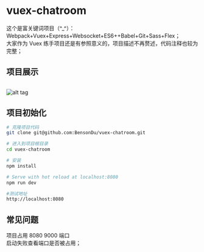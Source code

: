 # vuex-chatroom

这个是富关键词项目（^_^）：<br />
Webpack+Vuex+Express+Websocket+ES6++Babel+Git+Sass+Flex；<br />
大家作为 Vuex 练手项目还是有参照意义的，项目描述不再赘述，代码注释也较为完整；

## 项目展示
``` bash
```
![alt tag](http://qiniu.cdn-chuang.com/vuex-chatroom.jpeg)

## 项目初始化
``` bash
# 克隆项目代码
git clone git@github.com:BensonDu/vuex-chatroom.git

# 进入到项目根目录
cd vuex-chatroom

# 安装
npm install

# Serve with hot reload at localhost:8080
npm run dev

#测试地址
http://localhost:8080

```



## 常见问题

项目占用 8080 9000 端口<br />
启动失败查看端口是否被占用；

